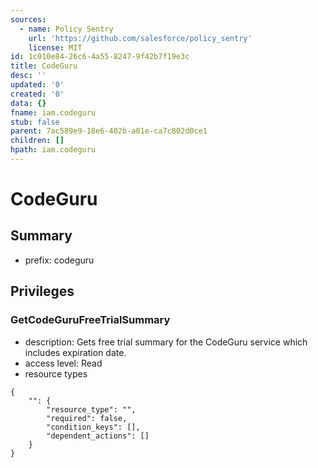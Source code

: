 ```yaml
---
sources:
  - name: Policy Sentry
    url: 'https://github.com/salesforce/policy_sentry'
    license: MIT
id: 1c010e84-26c6-4a55-8247-9f42b7f19e3c
title: CodeGuru
desc: ''
updated: '0'
created: '0'
data: {}
fname: iam.codeguru
stub: false
parent: 7ac589e9-18e6-402b-a01e-ca7c802d0ce1
children: []
hpath: iam.codeguru
---
```

# CodeGuru

## Summary

- prefix: codeguru

## Privileges

### GetCodeGuruFreeTrialSummary

- description: Gets free trial summary for the CodeGuru service which includes expiration date.
- access level: Read
- resource types

```
{
    "": {
        "resource_type": "",
        "required": false,
        "condition_keys": [],
        "dependent_actions": []
    }
}
```
